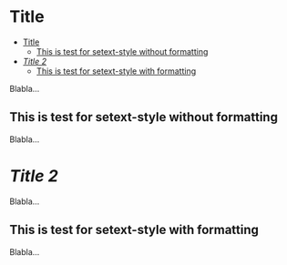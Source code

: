 Title
=====

<!--ts-->
   * [Title](#title)
      * [This is test for setext-style without formatting](#this-is-test-for-setext-style-without-formatting)
   * [<em>Title 2</em>](#title-2)
      * [This is test for setext-style with formatting](#this-is-test-for-setext-style-with-formatting)

<!-- Created by https://github.com/ekalinin/github-markdown-toc -->
<!-- Added by: corey.sciuto, at: Fri Sep 22 19:13:43 EDT 2023 -->

<!--te-->

Blabla...

## This is test for setext-style without formatting

Blabla...

*Title 2*
=========

Blabla...

## This is test for setext-style with formatting

Blabla...
